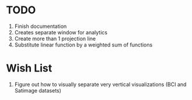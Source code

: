 # TODO
1. Finish documentation
2. Creates separate window for analytics
3. Create more than 1 projection line
4. Substitute linear function by a weighted sum of functions

# Wish List
1. Figure out how to visually separate very vertical visualizations (BCI and Satimage datasets)
